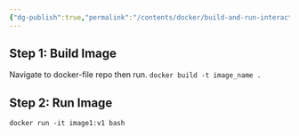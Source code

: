 ```yaml
---
{"dg-publish":true,"permalink":"/contents/docker/build-and-run-interactively/","tags":["Docker","Docker-Compose"]}
---
```



## Step 1: Build Image
Navigate to docker-file repo then run. 
`docker build -t image_name .`

## Step 2: Run Image
`docker run -it image1:v1 bash`
